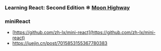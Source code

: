 ### Learning React: Second Edition ⚛️ [Moon Highway](https://moonhighway.com)

### miniReact 
* [https://github.com/zh-lx/mini-react](https://github.com/zh-lx/mini-react)
* https://juejin.cn/post/7015853155367780383